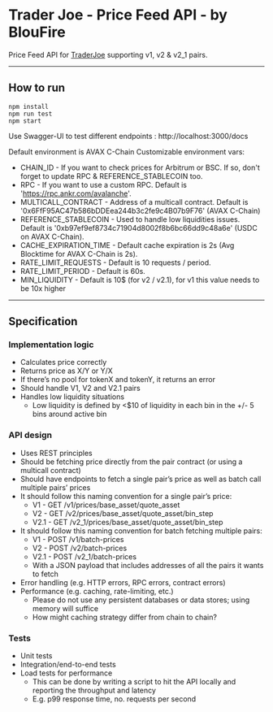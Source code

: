 # Trader Joe - Price Feed API - by BlouFire

Price Feed API for [TraderJoe](https://traderjoexyz.com/) supporting v1, v2 & v2_1 pairs.

---

## How to run

```
npm install
npm run test 
npm start
```

Use Swagger-UI to test different endpoints :
http://localhost:3000/docs

Default environment is AVAX C-Chain
Customizable environment vars:

- CHAIN_ID - If you want to check prices for Arbitrum or BSC. If so, don't forget to update RPC & REFERENCE_STABLECOIN too.
- RPC - If you want to use a custom RPC. Default is 'https://rpc.ankr.com/avalanche'.
- MULTICALL_CONTRACT - Address of a multicall contract. Default is '0x6FfF95AC47b586bDDEea244b3c2fe9c4B07b9F76' (AVAX C-Chain)
- REFERENCE_STABLECOIN - Used to handle low liquidities issues. Default is '0xb97ef9ef8734c71904d8002f8b6bc66dd9c48a6e' (USDC on AVAX C-Chain).
- CACHE_EXPIRATION_TIME - Default cache expiration is 2s (Avg Blocktime for AVAX C-Chain is 2s).
- RATE_LIMIT_REQUESTS - Default is 10 requests / period.
- RATE_LIMIT_PERIOD - Default is 60s.
- MIN_LIQUIDITY - Default is 10$ (for v2 / v2.1), for v1 this value needs to be 10x higher

---

## Specification

### Implementation logic

- Calculates price correctly
- Returns price as X/Y or Y/X
- If there’s no pool for tokenX and tokenY, it returns an error
- Should handle V1, V2 and V2.1 pairs
- Handles low liquidity situations
  - Low liquidity is defined by <$10 of liquidity in each bin in the +/- 5 bins around active bin

### API design

- Uses REST principles
- Should be fetching price directly from the pair contract (or using a multicall contract)
- Should have endpoints to fetch a single pair’s price as well as batch call multiple pairs’ prices
- It should follow this naming convention for a single pair’s price:
  - V1 - GET /v1/prices/base_asset/quote_asset
  - V2 - GET /v2/prices/base_asset/quote_asset/bin_step
  - V2.1 - GET /v2_1/prices/base_asset/quote_asset/bin_step
- It should follow this naming convention for batch fetching multiple pairs:
  - V1 - POST /v1/batch-prices
  - V2 - POST /v2/batch-prices
  - V2.1 - POST /v2_1/batch-prices
  - With a JSON payload that includes addresses of all the pairs it wants to fetch
- Error handling (e.g. HTTP errors, RPC errors, contract errors)
- Performance (e.g. caching, rate-limiting, etc.)
  - Please do not use any persistent databases or data stores; using memory will suffice
  - How might caching strategy differ from chain to chain?

### Tests

- Unit tests
- Integration/end-to-end tests
- Load tests for performance
  - This can be done by writing a script to hit the API locally and reporting the throughput and latency
  - E.g. p99 response time, no. requests per second
